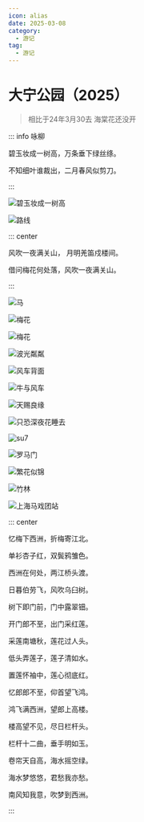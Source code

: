 ```yaml
---
icon: alias
date: 2025-03-08
category:
  - 游记
tag:
  - 游记
---
```


# 大宁公园（2025）

> 相比于24年3月30去 海棠花还没开

<!-- more -->

::: info 咏柳

碧玉妆成一树高，万条垂下绿丝绦。

不知细叶谁裁出，二月春风似剪刀。

:::


![碧玉妆成一树高](http://cdnblog.laikecc.xyz/%E6%B8%B8%E8%AE%B0/250308%E5%A4%A7%E5%AE%81%E5%85%AC%E5%9B%AD/%E7%A2%A7%E7%8E%89%E5%A6%86%E6%88%90%E4%B8%80%E6%9D%9F%E9%AB%98.jpeg)


![路线](http://cdnblog.laikecc.xyz/%E6%B8%B8%E8%AE%B0/250308%E5%A4%A7%E5%AE%81%E5%85%AC%E5%9B%AD/IMG_2131.jpeg)


::: center

风吹一夜满关山， 月明羌笛戍楼间。

借问梅花何处落，风吹一夜满关山。

:::


![马](http://cdnblog.laikecc.xyz/%E6%B8%B8%E8%AE%B0/250308%E5%A4%A7%E5%AE%81%E5%85%AC%E5%9B%AD/%E9%A9%AC.jpeg)


![梅花](http://cdnblog.laikecc.xyz/%E6%B8%B8%E8%AE%B0/250308%E5%A4%A7%E5%AE%81%E5%85%AC%E5%9B%AD/%E6%A2%85%E8%8A%B1.jpeg)

![梅花](http://cdnblog.laikecc.xyz/%E6%B8%B8%E8%AE%B0/250308%E5%A4%A7%E5%AE%81%E5%85%AC%E5%9B%AD/%E6%A2%85%E8%8A%B1.jpeg)


![波光粼粼](http://cdnblog.laikecc.xyz/%E6%B8%B8%E8%AE%B0/250308%E5%A4%A7%E5%AE%81%E5%85%AC%E5%9B%AD/%E6%B3%A2%E5%85%89%E7%B2%BC%E7%B2%BC.jpeg)

![风车背面](http://cdnblog.laikecc.xyz/%E6%B8%B8%E8%AE%B0/250308%E5%A4%A7%E5%AE%81%E5%85%AC%E5%9B%AD/%E9%A3%8E%E8%BD%A6%E8%83%8C%E9%9D%A2.jpeg)

![牛与风车](http://cdnblog.laikecc.xyz/%E6%B8%B8%E8%AE%B0/250308%E5%A4%A7%E5%AE%81%E5%85%AC%E5%9B%AD/%E7%89%9B%E4%B8%8E%E9%A3%8E%E8%BD%A6.jpeg)

![天赐良缘](http://cdnblog.laikecc.xyz/%E6%B8%B8%E8%AE%B0/250308%E5%A4%A7%E5%AE%81%E5%85%AC%E5%9B%AD/%E5%A4%A9%E8%B5%90%E8%89%AF%E7%BC%98.jpeg)


![只恐深夜花睡去](http://cdnblog.laikecc.xyz/%E6%B8%B8%E8%AE%B0/250308%E5%A4%A7%E5%AE%81%E5%85%AC%E5%9B%AD/%E5%8F%AA%E6%81%90%E6%B7%B1%E5%A4%9C%E8%8A%B1%E7%9D%A1%E5%8E%BB.jpeg)


![su7](http://cdnblog.laikecc.xyz/%E6%B8%B8%E8%AE%B0/250308%E5%A4%A7%E5%AE%81%E5%85%AC%E5%9B%AD/su7.jpeg)

![罗马门](http://cdnblog.laikecc.xyz/%E6%B8%B8%E8%AE%B0/250308%E5%A4%A7%E5%AE%81%E5%85%AC%E5%9B%AD/%E7%BD%97%E9%A9%AC%E9%97%A8.jpeg)

![繁花似锦](http://cdnblog.laikecc.xyz/%E6%B8%B8%E8%AE%B0/250308%E5%A4%A7%E5%AE%81%E5%85%AC%E5%9B%AD/%E7%B9%81%E8%8A%B1%E4%BC%BC%E9%94%A6.jpeg)

![竹林](http://cdnblog.laikecc.xyz/%E6%B8%B8%E8%AE%B0/250308%E5%A4%A7%E5%AE%81%E5%85%AC%E5%9B%AD/%E7%AB%B9%E6%9E%97.jpeg)

![上海马戏团站](http://cdnblog.laikecc.xyz/%E6%B8%B8%E8%AE%B0/250308%E5%A4%A7%E5%AE%81%E5%85%AC%E5%9B%AD/%E4%B8%8A%E6%B5%B7%E9%A9%AC%E6%88%8F%E5%9B%A2%E7%AB%99.jpeg)



::: center

忆梅下西洲，折梅寄江北。

单衫杏子红，双鬓鸦雏色。

西洲在何处，两江桥头渡。

日暮伯劳飞，风吹乌臼树。

树下即门前，门中露翠钿。

开门郎不至，出门采红莲。

采莲南塘秋，莲花过人头。

低头弄莲子，莲子清如水。

置莲怀袖中，莲心彻底红。

忆郎郎不至，仰首望飞鸿。

鸿飞满西洲，望郎上高楼。

楼高望不见，尽日栏杆头。

栏杆十二曲，垂手明如玉。

卷帘天自高，海水摇空绿。

海水梦悠悠，君愁我亦愁。

南风知我意，吹梦到西洲。

:::